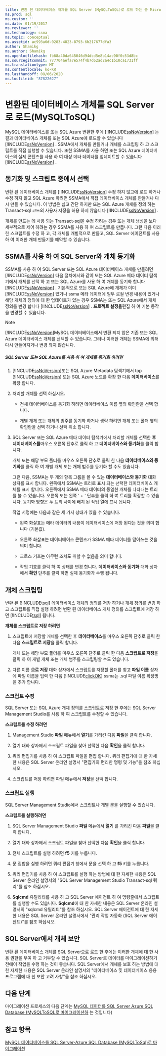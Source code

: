 ```yaml
---
title: 변환 된 데이터베이스 개체를 SQL Server (MySQLToSQL)로 로드 하는 중 Microsoft Docs
ms.prod: sql
ms.custom: ''
ms.date: 01/19/2017
ms.reviewer: ''
ms.technology: ssma
ms.topic: conceptual
ms.assetid: ac993a6d-0283-4823-8793-6b217677dfa3
author: Shamikg
ms.author: Shamikg
ms.openlocfilehash: fb68a40da645046d94dcd5e8b14ac90f0c53d8bc
ms.sourcegitcommit: 777704aefa7e574f4b7d62ad2a4c1b10ca1731ff
ms.translationtype: MT
ms.contentlocale: ko-KR
ms.lasthandoff: 08/06/2020
ms.locfileid: "87822627"
---
```

# <a name="loading-converted-database-objects-into-sql-server-mysqltosql"></a>변환된 데이터베이스 개체를 SQL Server로 로드(MySQLToSQL)
MySQL 데이터베이스를 또는 SQL Azure 변환한 후에 [!INCLUDE[ssNoVersion](../../includes/ssnoversion-md.md)] 는 결과 데이터베이스 개체를 또는 SQL Azure에 로드할 수 있습니다 [!INCLUDE[ssNoVersion](../../includes/ssnoversion-md.md)] . SSMA에서 개체를 만들거나 개체를 스크립팅 하 고 스크립트를 직접 실행할 수 있습니다. 또한 SSMA를 사용 하면 또는 SQL Azure 데이터베이스의 실제 콘텐츠를 사용 하 여 대상 메타 데이터를 업데이트할 수 있습니다 [!INCLUDE[ssNoVersion](../../includes/ssnoversion-md.md)] .  
  
## <a name="choosing-between-synchronization-and-scripts"></a>동기화 및 스크립트 중에서 선택  
변환 된 데이터베이스 개체를 [!INCLUDE[ssNoVersion](../../includes/ssnoversion-md.md)] 수정 하지 않고에 로드 하거나 수정 하지 않고 SQL Azure 하려면 SSMA에서 직접 데이터베이스 개체를 만들거나 다시 만들 수 있습니다. 이 방법은 쉽고 간단 하지만 또는 SQL Azure 개체를 정의 하는 Transact-sql 코드의 사용자 지정을 허용 하지 않습니다 [!INCLUDE[ssNoVersion](../../includes/ssnoversion-md.md)] .  
  
개체를 만드는 데 사용 되는 Transact-sql을 수정 하려는 경우 또는 개체 생성을 보다 세부적으로 제어 하려는 경우 SSMA를 사용 하 여 스크립트를 만듭니다. 그런 다음 이러한 스크립트를 수정 하 고, 각 개체를 개별적으로 만들고, SQL Server 에이전트를 사용 하 여 이러한 개체 만들기를 예약할 수 있습니다.  
  
## <a name="using-ssma-to-synchronize-objects-with-sql-server"></a>SSMA를 사용 하 여 SQL Server와 개체 동기화  
SSMA를 사용 하 여 SQL Server 또는 SQL Azure 데이터베이스 개체를 만들려면 [!INCLUDE[ssNoVersion](../../includes/ssnoversion-md.md)] 다음 절차에서와 같이 또는 SQL Azure 메타 데이터 탐색기에서 개체를 선택 하 고 또는 SQL Azure를 사용 하 여 개체를 동기화 합니다 [!INCLUDE[ssNoVersion](../../includes/ssnoversion-md.md)] . 기본적으로 또는 SQL Azure에 개체가 이미 [!INCLUDE[ssNoVersion](../../includes/ssnoversion-md.md)] 있거나 ssma 메타 데이터에 일부 로컬 변경 내용이 있거나 해당 개체의 정의에 대 한 업데이트가 있는 경우 SSMA는 또는 SQL Azure에서 개체 정의를 변경 합니다 [!INCLUDE[ssNoVersion](../../includes/ssnoversion-md.md)] . **프로젝트 설정을**편집 하 여 기본 동작을 변경할 수 있습니다.  
  
> [!NOTE]  
> [!INCLUDE[ssNoVersion](../../includes/ssnoversion-md.md)]MySQL 데이터베이스에서 변환 되지 않은 기존 또는 SQL Azure 데이터베이스 개체를 선택할 수 있습니다. 그러나 이러한 개체는 SSMA에 의해 다시 만들어지거나 변경 되지 않습니다.  
  
##### <a name="to-synchronize-objects-with-sql-server-or-sql-azure"></a>SQL Server 또는 SQL Azure를 사용 하 여 개체를 동기화 하려면  
  
1.  [!INCLUDE[ssNoVersion](../../includes/ssnoversion-md.md)]또는 SQL Azure Metadata 탐색기에서 top [!INCLUDE[ssNoVersion](../../includes/ssnoversion-md.md)] 또는 SQL Azure 노드를 확장 한 다음 **데이터베이스**를 확장 합니다.  
  
2.  처리할 개체를 선택 하십시오.  
  
    -   전체 데이터베이스를 동기화 하려면 데이터베이스 이름 옆의 확인란을 선택 합니다.  
  
    -   개별 개체 또는 개체의 범주를 동기화 하거나 생략 하려면 개체 또는 폴더 옆의 확인란을 선택 하거나 선택 취소 합니다.  
  
3.  SQL Server 또는 SQL Azure 메타 데이터 탐색기에서 처리할 개체를 선택한 **후 데이터베이스를**마우스 오른쪽 단추로 클릭 하 고 **데이터베이스와 동기화**를 클릭 합니다.  
  
    개체 또는 해당 부모 폴더를 마우스 오른쪽 단추로 클릭 한 다음 **데이터베이스와 동기화**를 클릭 하 여 개별 개체 또는 개체 범주를 동기화 할 수도 있습니다.  
  
    그런 다음, SSMA는 두 개의 항목 그룹을 볼 수 있는 **데이터베이스와 동기화** 대화 상자를 표시 합니다. 왼쪽에서 SSMA는 트리로 표시 되는 선택한 데이터베이스 개체를 표시 합니다. 오른쪽에서 SSMA 메타 데이터의 동일한 개체를 나타내는 트리를 볼 수 있습니다. 오른쪽 또는 왼쪽 ' + ' 단추를 클릭 하 여 트리를 확장할 수 있습니다. 동기화 방향은 두 트리 사이에 배치 된 작업 열에 표시 됩니다.  
  
    작업 서명에는 다음과 같은 세 가지 상태가 있을 수 있습니다.  
  
    -   왼쪽 화살표는 메타 데이터의 내용이 데이터베이스에 저장 된다는 것을 의미 합니다 (기본값).  
  
    -   오른쪽 화살표는 데이터베이스 콘텐츠가 SSMA 메타 데이터를 덮어쓰는 것을 의미 합니다.  
  
    -   크로스 기호는 아무런 조치도 취할 수 없음을 의미 합니다.  
  
    -   작업 기호를 클릭 하 여 상태를 변경 합니다. **데이터베이스와 동기화** 대화 상자에서 **확인** 단추를 클릭 하면 실제 동기화가 수행 됩니다.  
  
## <a name="scripting-objects"></a>개체 스크립팅  
변환 된 [!INCLUDE[tsql](../../includes/tsql-md.md)] 데이터베이스 개체의 정의를 저장 하거나 개체 정의를 변경 하 고 스크립트를 직접 실행 하려면 변환 된 데이터베이스 개체 정의를 스크립트에 저장 하면 [!INCLUDE[tsql](../../includes/tsql-md.md)] 됩니다.  
  
**개체를 스크립트로 저장 하려면**  
  
1.  스크립트에 저장할 개체를 선택한 후 **데이터베이스**를 마우스 오른쪽 단추로 클릭 한 다음 **스크립트로 저장**을 클릭 합니다.  
  
    개체 또는 해당 부모 폴더를 마우스 오른쪽 단추로 클릭 한 다음 **스크립트로 저장**을 클릭 하 여 개별 개체 또는 개체 범주를 스크립팅할 수도 있습니다.  
  
2.  다른 이름 **으로 저장** 대화 상자에서 스크립트를 저장할 폴더를 찾고 **파일 이름** 상자에 파일 이름을 입력 한 다음 [!INCLUDE[clickOK](../../includes/clickok-md.md)] ssma는 .sql 파일 이름 확장명을 추가 합니다.  
  
### <a name="modifying-scripts"></a>스크립트 수정  
SQL Server 또는 SQL Azure 개체 정의를 스크립트로 저장 한 후에는 SQL Server Management Studio를 사용 하 여 스크립트를 수정할 수 있습니다.  
  
**스크립트를 수정 하려면**  
  
1.  Management Studio **파일** 메뉴에서 **열기**를 가리킨 다음 **파일**을 클릭 합니다.  
  
2.  열기 대화 상자에서 스크립트 파일을 찾아 선택한 다음 **확인**을 클릭 합니다.  
  
3.  쿼리 편집기를 사용 하 여 스크립트 파일을 편집 합니다. 쿼리 편집기에 대 한 자세한 내용은 SQL Server 온라인 설명서 "편집기의 편리한 명령 및 기능"을 참조 하십시오.  
  
4.  스크립트를 저장 하려면 파일 메뉴에서 **저장**을 선택 합니다.  
  
### <a name="running-scripts"></a>스크립트 실행  
SQL Server Management Studio에서 스크립트나 개별 문을 실행할 수 있습니다.  
  
**스크립트를 실행하려면**  
  
1.  SQL Server Management Studio **파일** 메뉴에서 **열기** 를 가리킨 다음 **파일**을 클릭 합니다.  
  
2.  열기 대화 상자에서 스크립트 파일을 찾아 선택한 다음 **확인**을 클릭 합니다.  
  
3.  전체 스크립트를 실행 하려면 **f5** 키를 누릅니다.  
  
4.  문 집합을 실행 하려면 쿼리 편집기 창에서 문을 선택 하 고 **f5** 키를 누릅니다.  
  
5.  쿼리 편집기를 사용 하 여 스크립트를 실행 하는 방법에 대 한 자세한 내용은 SQL Server 온라인 설명서의 "SQL Server Management Studio Transact-sql 쿼리"를 참조 하십시오.  
  
6.  **Sqlcmd** 유틸리티를 사용 하 고 SQL Server 에이전트 하 여 명령줄에서 스크립트를 실행할 수도 있습니다. **Sqlcmd**에 대 한 자세한 내용은 SQL Server 온라인 설명서의 "sqlcmd 유틸리티"를 참조 하십시오. SQL Server 에이전트에 대 한 자세한 내용은 SQL Server 온라인 설명서에서 "관리 작업 자동화 (SQL Server 에이전트)"를 참조 하십시오.  
  
## <a name="securing-objects-in-sql-server"></a>SQL Server에서 개체 보안  
변환 된 데이터베이스 개체를 SQL Server으로 로드 한 후에는 이러한 개체에 대 한 사용 권한을 부여 하 고 거부할 수 있습니다. SQL Server로 데이터를 마이그레이션하기 전에이 작업을 수행 하는 것이 좋습니다. SQL Server에서 개체를 보호 하는 방법에 대 한 자세한 내용은 SQL Server 온라인 설명서의 "데이터베이스 및 데이터베이스 응용 프로그램에 대 한 보안 고려 사항"을 참조 하십시오.  
  
## <a name="next-step"></a>다음 단계  
마이그레이션 프로세스의 다음 단계는 [MySQL 데이터를 SQL Server Azure SQL Database &#40;MySQLToSQL로 마이그레이션하](../../ssma/mysql/migrating-mysql-data-into-sql-server-azure-sql-db-mysqltosql.md) 는 것입니다&#41;  
  
## <a name="see-also"></a>참고 항목  
[MySQL 데이터베이스를 SQL Server-Azure SQL Database &#40;MySQLToSql&#41;로 마이그레이션](../../ssma/mysql/migrating-mysql-databases-to-sql-server-azure-sql-db-mysqltosql.md)  
  
